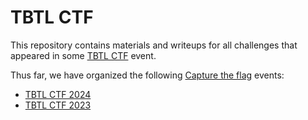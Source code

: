 # TBTL CTF

This repository contains materials and writeups for all challenges that appeared
in some [TBTL CTF](https://ctftime.org/ctf/951) event.

Thus far, we have organized the following [Capture the
flag](https://en.wikipedia.org/wiki/Capture_the_flag_(cybersecurity)) events:
  * [TBTL CTF 2024](2024/README.md)
  * [TBTL CTF 2023](2023/README.md)
